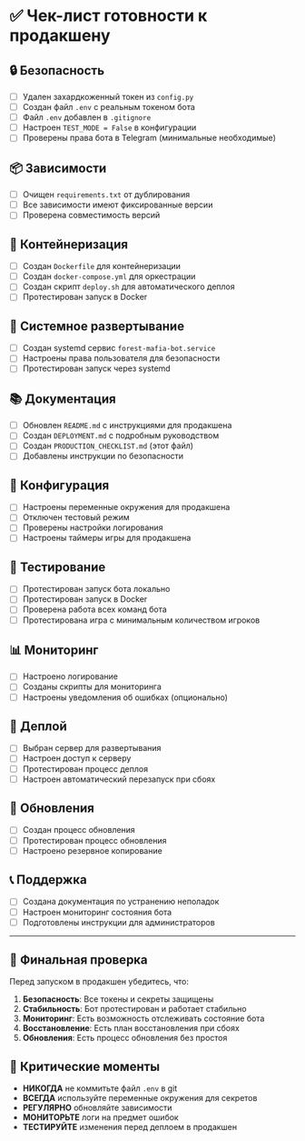 # ✅ Чек-лист готовности к продакшену

## 🔒 Безопасность
- [ ] Удален захардкоженный токен из `config.py`
- [ ] Создан файл `.env` с реальным токеном бота
- [ ] Файл `.env` добавлен в `.gitignore`
- [ ] Настроен `TEST_MODE = False` в конфигурации
- [ ] Проверены права бота в Telegram (минимальные необходимые)

## 📦 Зависимости
- [ ] Очищен `requirements.txt` от дублирования
- [ ] Все зависимости имеют фиксированные версии
- [ ] Проверена совместимость версий

## 🐳 Контейнеризация
- [ ] Создан `Dockerfile` для контейнеризации
- [ ] Создан `docker-compose.yml` для оркестрации
- [ ] Создан скрипт `deploy.sh` для автоматического деплоя
- [ ] Протестирован запуск в Docker

## 🐧 Системное развертывание
- [ ] Создан systemd сервис `forest-mafia-bot.service`
- [ ] Настроены права пользователя для безопасности
- [ ] Протестирован запуск через systemd

## 📚 Документация
- [ ] Обновлен `README.md` с инструкциями для продакшена
- [ ] Создан `DEPLOYMENT.md` с подробным руководством
- [ ] Создан `PRODUCTION_CHECKLIST.md` (этот файл)
- [ ] Добавлены инструкции по безопасности

## 🔧 Конфигурация
- [ ] Настроены переменные окружения для продакшена
- [ ] Отключен тестовый режим
- [ ] Проверены настройки логирования
- [ ] Настроены таймеры игры для продакшена

## 🧪 Тестирование
- [ ] Протестирован запуск бота локально
- [ ] Протестирован запуск в Docker
- [ ] Проверена работа всех команд бота
- [ ] Протестирована игра с минимальным количеством игроков

## 📊 Мониторинг
- [ ] Настроено логирование
- [ ] Созданы скрипты для мониторинга
- [ ] Настроены уведомления об ошибках (опционально)

## 🚀 Деплой
- [ ] Выбран сервер для развертывания
- [ ] Настроен доступ к серверу
- [ ] Протестирован процесс деплоя
- [ ] Настроен автоматический перезапуск при сбоях

## 🔄 Обновления
- [ ] Создан процесс обновления
- [ ] Протестирован процесс обновления
- [ ] Настроено резервное копирование

## 📞 Поддержка
- [ ] Создана документация по устранению неполадок
- [ ] Настроен мониторинг состояния бота
- [ ] Подготовлены инструкции для администраторов

---

## 🎯 Финальная проверка

Перед запуском в продакшен убедитесь, что:

1. **Безопасность**: Все токены и секреты защищены
2. **Стабильность**: Бот протестирован и работает стабильно
3. **Мониторинг**: Есть возможность отслеживать состояние бота
4. **Восстановление**: Есть план восстановления при сбоях
5. **Обновления**: Есть процесс обновления без простоя

## 🚨 Критические моменты

- **НИКОГДА** не коммитьте файл `.env` в git
- **ВСЕГДА** используйте переменные окружения для секретов
- **РЕГУЛЯРНО** обновляйте зависимости
- **МОНИТОРЬТЕ** логи на предмет ошибок
- **ТЕСТИРУЙТЕ** изменения перед деплоем в продакшен
